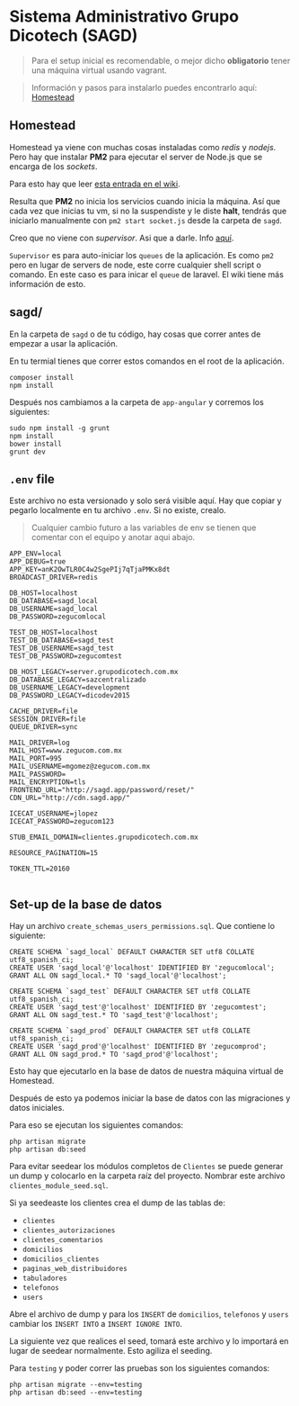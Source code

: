 Sistema Administrativo Grupo Dicotech (SAGD)
===========

> Para el setup inicial es recomendable, o mejor dicho __obligatorio__ tener una máquina virtual usando vagrant.

> Información y pasos para instalarlo puedes encontrarlo aquí: [Homestead](http://laravel.com/docs/5.1/homestead)

## Homestead

Homestead ya viene con muchas cosas instaladas como _redis_ y _nodejs_. Pero hay que instalar **PM2** para ejecutar el server de Node.js que se encarga de los _sockets_.

Para esto hay que leer [esta entrada en el wiki](https://bitbucket.org/zegucomcomputo/sagd/wiki/Preparaci%C3%B3n%20e%20instalaci%C3%B3n%20de%20server%20Node.js%20y%20Redis).

Resulta que **PM2** no inicia los servicios cuando inicia la máquina. Así que cada vez que inicias tu vm, si no la suspendiste y le diste **halt**, tendrás que iniciarlo manualmente con `pm2 start socket.js` desde la carpeta de `sagd`.

Creo que no viene con _supervisor_. Asi que a darle. Info [aquí](https://bitbucket.org/zegucomcomputo/sagd/wiki/Instalando%20Supervisor%20para%20persisitir%20el%20queue%3Aworker%20de%20Laravel).

`Supervisor` es para auto-iniciar los `queues` de la aplicación. Es como `pm2` pero en lugar de servers de node, este corre cualquier shell script o comando. En este caso es para inicar el `queue` de laravel. El wiki tiene más información de esto.

## sagd/

En la carpeta de `sagd` o de tu código, hay cosas que correr antes de empezar a usar la aplicación.

En tu termial tienes que correr estos comandos en el root de la aplicación.

```
composer install
npm install
```

Después nos cambiamos a la carpeta de `app-angular` y corremos los siguientes:

```
sudo npm install -g grunt
npm install
bower install
grunt dev
```



## `.env` file

Este archivo no esta versionado y solo será visible aquí. Hay que copiar y pegarlo localmente en tu archivo `.env`. Si no existe, crealo.

> Cualquier cambio futuro a las variables de env se tienen que comentar con el equipo y anotar aqui abajo.

```
APP_ENV=local
APP_DEBUG=true
APP_KEY=anK2OwTLR0C4w2SgePIj7qTjaPMKx8dt
BROADCAST_DRIVER=redis

DB_HOST=localhost
DB_DATABASE=sagd_local
DB_USERNAME=sagd_local
DB_PASSWORD=zegucomlocal

TEST_DB_HOST=localhost
TEST_DB_DATABASE=sagd_test
TEST_DB_USERNAME=sagd_test
TEST_DB_PASSWORD=zegucomtest

DB_HOST_LEGACY=server.grupodicotech.com.mx
DB_DATABASE_LEGACY=sazcentralizado
DB_USERNAME_LEGACY=development
DB_PASSWORD_LEGACY=dicodev2015

CACHE_DRIVER=file
SESSION_DRIVER=file
QUEUE_DRIVER=sync

MAIL_DRIVER=log
MAIL_HOST=www.zegucom.com.mx
MAIL_PORT=995
MAIL_USERNAME=mgomez@zegucom.com.mx
MAIL_PASSWORD=
MAIL_ENCRYPTION=tls
FRONTEND_URL="http://sagd.app/password/reset/"
CDN_URL="http://cdn.sagd.app/"

ICECAT_USERNAME=jlopez
ICECAT_PASSWORD=zegucom123

STUB_EMAIL_DOMAIN=clientes.grupodicotech.com.mx

RESOURCE_PAGINATION=15

TOKEN_TTL=20160


```

## Set-up de la base de datos

Hay un archivo `create_schemas_users_permissions.sql`. Que contiene lo siguiente:

```
CREATE SCHEMA `sagd_local` DEFAULT CHARACTER SET utf8 COLLATE utf8_spanish_ci;
CREATE USER 'sagd_local'@'localhost' IDENTIFIED BY 'zegucomlocal';
GRANT ALL ON sagd_local.* TO 'sagd_local'@'localhost';

CREATE SCHEMA `sagd_test` DEFAULT CHARACTER SET utf8 COLLATE utf8_spanish_ci;
CREATE USER 'sagd_test'@'localhost' IDENTIFIED BY 'zegucomtest';
GRANT ALL ON sagd_test.* TO 'sagd_test'@'localhost';

CREATE SCHEMA `sagd_prod` DEFAULT CHARACTER SET utf8 COLLATE utf8_spanish_ci;
CREATE USER 'sagd_prod'@'localhost' IDENTIFIED BY 'zegucomprod';
GRANT ALL ON sagd_prod.* TO 'sagd_prod'@'localhost';

```

Esto hay que ejecutarlo en la base de datos de nuestra máquina virtual de Homestead.

Después de esto ya podemos iniciar la base de datos con las migraciones y datos iniciales.

Para eso se ejecutan los siguientes comandos:

```
php artisan migrate
php artisan db:seed
```

Para evitar seedear los módulos completos de `Clientes` se puede generar un dump y colocarlo en
la carpeta raíz del proyecto. Nombrar este archivo `clientes_module_seed.sql`.

Si ya seedeaste los clientes crea el dump de las tablas de:

- `clientes`
- `clientes_autorizaciones`
- `clientes_comentarios`
- `domicilios`
- `domicilios_clientes`
- `paginas_web_distribuidores`
- `tabuladores`
- `telefonos`
- `users`

Abre el archivo de dump y para los `INSERT` de `domicilios`, `telefonos` y `users` cambiar los
`INSERT INTO` a `INSERT IGNORE INTO`.

La siguiente vez que realices el seed, tomará este archivo y lo importará en lugar de seedear normalmente.
Esto agiliza el seeding.


Para `testing` y poder correr las pruebas son los siguientes comandos:

```
php artisan migrate --env=testing
php artisan db:seed --env=testing
```
